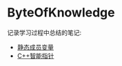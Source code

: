 # ByteOfKnowledge
记录学习过程中总结的笔记:

* [静态成员变量](https://github.com/feiwuyige/ByteOfKnowledge/blob/main/C%2B%2B%E9%9D%99%E6%80%81%E6%88%90%E5%91%98%E5%8F%98%E9%87%8F.md)
* [C++智能指针](https://github.com/feiwuyige/ByteOfKnowledge/blob/main/C%2B%2B%E6%99%BA%E8%83%BD%E6%8C%87%E9%92%88.md)
